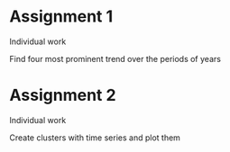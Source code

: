 # Assignment 1
Individual work

Find four most prominent trend over the periods of years

# Assignment 2
Individual work

Create clusters with time series and plot them
